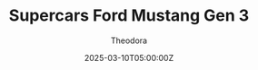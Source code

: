 ---
title: "Supercars Ford Mustang Gen 3"
meta_title: ""
description: "Supercars Ford Mustang Gen 3 for Assetto Corsa by BRBC Mods"
date: 2025-03-10T05:00:00Z
thumb: nUZVVEw
mainimage: Fc7cEjc
cargallery: ["f4wMFeS", "qnOaT8u", "V0KN5dU"]
categories: ["Car"]
author: "Theodora"
tags: ["Ford", "Supercars", "V8 Supercars", "USA", "2023", "BRBC"]
draft: false
link: https://ouo.io/0ApXlU
zipsize: "88 MB"
manu: Ford
country: USA
year: 2023
class: Supercars
drivetrain: RWD
engine: 5.4l V8 NA
power: "600 bhp"
torque: "651"
mass: "1340"
speed: 295
accel: "3.1 seconds"
gb: 6-speed
creator: BRBC
version: "0.9"
csp: "0.2.4"
carname: "Supercars Ford Mustang Gen 3"
folder: "brbc_gen3_mustang"
livery: "53 Included"
championship: V8 Supercars
r2r: 1
host: mods
---